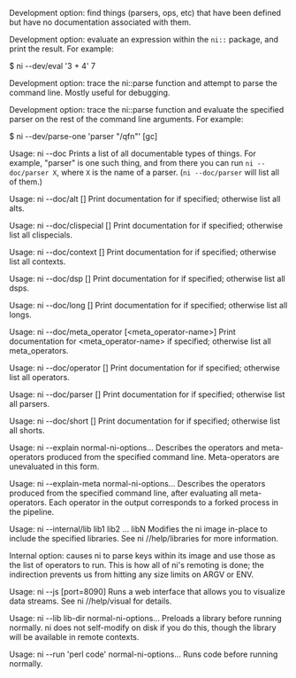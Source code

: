 Development option: find things (parsers, ops, etc) that have been defined but
have no documentation associated with them.

Development option: evaluate an expression within the `ni::` package, and print
the result. For example:

$ ni --dev/eval '3 + 4'
7

Development option: trace the ni::parse function and attempt to parse the
command line. Mostly useful for debugging.

Development option: trace the ni::parse function and evaluate the specified
parser on the rest of the command line arguments. For example:

$ ni --dev/parse-one 'parser "/qfn"' [gc]

Usage: ni --doc
Prints a list of all documentable types of things. For example, "parser" is one
such thing, and from there you can run `ni --doc/parser X`, where `X` is the
name of a parser. (`ni --doc/parser` will list all of them.)

Usage: ni --doc/alt [<alt-name>]
Print documentation for <alt-name> if specified; otherwise list all alts.

Usage: ni --doc/clispecial [<clispecial-name>]
Print documentation for <clispecial-name> if specified; otherwise list all clispecials.

Usage: ni --doc/context [<context-name>]
Print documentation for <context-name> if specified; otherwise list all contexts.

Usage: ni --doc/dsp [<dsp-name>]
Print documentation for <dsp-name> if specified; otherwise list all dsps.

Usage: ni --doc/long [<long-name>]
Print documentation for <long-name> if specified; otherwise list all longs.

Usage: ni --doc/meta_operator [<meta_operator-name>]
Print documentation for <meta_operator-name> if specified; otherwise list all meta_operators.

Usage: ni --doc/operator [<operator-name>]
Print documentation for <operator-name> if specified; otherwise list all operators.

Usage: ni --doc/parser [<parser-name>]
Print documentation for <parser-name> if specified; otherwise list all parsers.

Usage: ni --doc/short [<short-name>]
Print documentation for <short-name> if specified; otherwise list all shorts.

Usage: ni --explain normal-ni-options...
Describes the operators and meta-operators produced from the specified command
line. Meta-operators are unevaluated in this form.

Usage: ni --explain-meta normal-ni-options...
Describes the operators produced from the specified command line, after
evaluating all meta-operators. Each operator in the output corresponds to a
forked process in the pipeline.

Usage: ni --internal/lib lib1 lib2 ... libN
Modifies the ni image in-place to include the specified libraries. See ni
//help/libraries for more information.

Internal option: causes ni to parse keys within its image and use those as the
list of operators to run. This is how all of ni's remoting is done; the
indirection prevents us from hitting any size limits on ARGV or ENV.

Usage: ni --js [port=8090]
Runs a web interface that allows you to visualize data streams. See ni
//help/visual for details.

Usage: ni --lib lib-dir normal-ni-options...
Preloads a library before running normally. ni does not self-modify on disk if
you do this, though the library will be available in remote contexts.

Usage: ni --run 'perl code' normal-ni-options...
Runs code before running normally.

